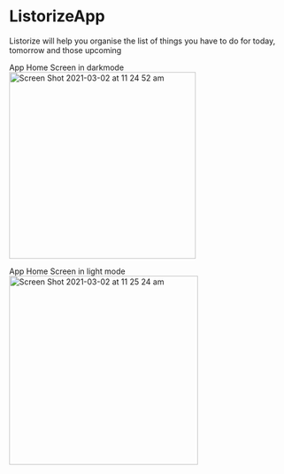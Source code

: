 # ListorizeApp
Listorize will help you organise the list of things you have to do for today, tomorrow and those upcoming

App Home Screen in darkmode 
<img width="337" alt="Screen Shot 2021-03-02 at 11 24 52 am" src="https://user-images.githubusercontent.com/36807329/109578101-d9fd8900-7b4a-11eb-82f9-e10ef0785f4e.png">

App Home Screen in light mode
<img width="341" alt="Screen Shot 2021-03-02 at 11 25 24 am" src="https://user-images.githubusercontent.com/36807329/109578315-10d39f00-7b4b-11eb-921c-6b96b6fb4449.png">

